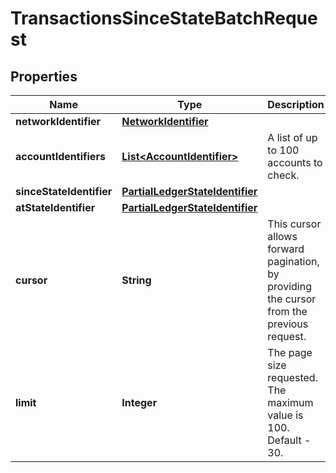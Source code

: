 

# TransactionsSinceStateBatchRequest


## Properties

Name | Type | Description | Notes
------------ | ------------- | ------------- | -------------
**networkIdentifier** | [**NetworkIdentifier**](NetworkIdentifier.md) |  | 
**accountIdentifiers** | [**List&lt;AccountIdentifier&gt;**](AccountIdentifier.md) | A list of up to 100 accounts to check. | 
**sinceStateIdentifier** | [**PartialLedgerStateIdentifier**](PartialLedgerStateIdentifier.md) |  |  [optional]
**atStateIdentifier** | [**PartialLedgerStateIdentifier**](PartialLedgerStateIdentifier.md) |  |  [optional]
**cursor** | **String** | This cursor allows forward pagination, by providing the cursor from the previous request. |  [optional]
**limit** | **Integer** | The page size requested. The maximum value is 100. Default - 30. |  [optional]



